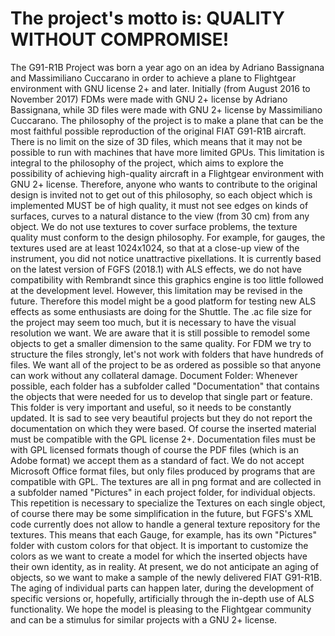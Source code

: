 # The project's motto is: QUALITY WITHOUT COMPROMISE!
The G91-R1B Project was born a year ago on an idea by Adriano Bassignana and Massimiliano Cuccarano in order to achieve a plane to Flightgear environment with GNU license 2+ and later.
Initially (from August 2016 to November 2017) FDMs were made with GNU 2+ license by Adriano Bassignana, while 3D files were made with GNU 2+ license by Massimiliano Cuccarano.
The philosophy of the project is to make a plane that can be the most faithful possible reproduction of the original FIAT G91-R1B aircraft.
There is no limit on the size of 3D files, which means that it may not be possible to run with machines that have more limited GPUs. This limitation is integral to the philosophy of the project, which aims to explore the possibility of achieving high-quality aircraft in a Flightgear environment with GNU 2+ license.
Therefore, anyone who wants to contribute to the original design is invited not to get out of this philosophy, so each object which is implemented MUST be of high quality, it must not see edges on kinds of surfaces, curves to a natural distance to the view (from 30 cm) from any object.
We do not use textures to cover surface problems, the texture quality must conform to the design philosophy. For example, for gauges, the textures used are at least 1024x1024, so that at a close-up view of the instrument, you did not notice unattractive pixellations.
It is currently based on the latest version of FGFS (2018.1) with ALS effects, we do not have compatibility with Rembrandt since this graphics engine is too little followed at the development level. However, this limitation may be revised in the future. Therefore this model might be a good platform for testing new ALS effects as some enthusiasts are doing for the Shuttle.
The .ac file size for the project may seem too much, but it is necessary to have the visual resolution we want. We are aware that it is still possible to remodel some objects to get a smaller dimension to the same quality.
For FDM we try to structure the files strongly, let's not work with folders that have hundreds of files. We want all of the project to be as ordered as possible so that anyone can work without any collateral damage.
Document Folder: Whenever possible, each folder has a subfolder called "Documentation" that contains the objects that were needed for us to develop that single part or feature. This folder is very important and useful, so it needs to be constantly updated. It is sad to see very beautiful projects but they do not report the documentation on which they were based. Of course the inserted material must be compatible with the GPL license 2+. Documentation files must be with GPL licensed formats though of course the PDF files (which is an Adobe format) we accept them as a standard of fact. We do not accept Microsoft Office format files, but only files produced by programs that are compatible with GPL.
The textures are all in png format and are collected in a subfolder named "Pictures" in each project folder, for individual objects. This repetition is necessary to specialize the Textures on each single object, of course there may be some simplification in the future, but FGFS's XML code currently does not allow to handle a general texture repository for the textures. This means that each Gauge, for example, has its own "Pictures" folder with custom colors for that object. It is important to customize the colors as we want to create a model for which the inserted objects have their own identity, as in reality.
At present, we do not anticipate an aging of objects, so we want to make a sample of the newly delivered FIAT G91-R1B.
The aging of individual parts can happen later, during the development of specific versions or, hopefully, artificially through the in-depth use of ALS functionality.
We hope the model is pleasing to the Flightgear community and can be a stimulus for similar projects with a GNU 2+ license.
